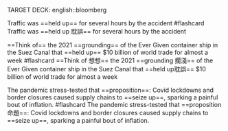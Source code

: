 TARGET DECK: english::bloomberg

Traffic was ==held up== for several hours by the accident #flashcard
Traffic was ==held up 耽誤== for several hours by the accident

==Think of== the 2021 ==grounding== of the Ever Given container ship in the Suez Canal that ==held up== $10 billion of world trade for almost a week #flashcard
==Think of 想想== the 2021 ==grounding 擱淺== of the Ever Given container ship in the Suez Canal that ==held up耽誤== $10 billion of world trade for almost a week

The pandemic stress-tested that ==proposition==: Covid lockdowns and border closures caused supply chains to ==seize up==, sparking a painful bout of inflation. #flashcard 
The pandemic stress-tested that ==proposition 命題==: Covid lockdowns and border closures caused supply chains to ==seize up==, sparking a painful bout of inflation.


